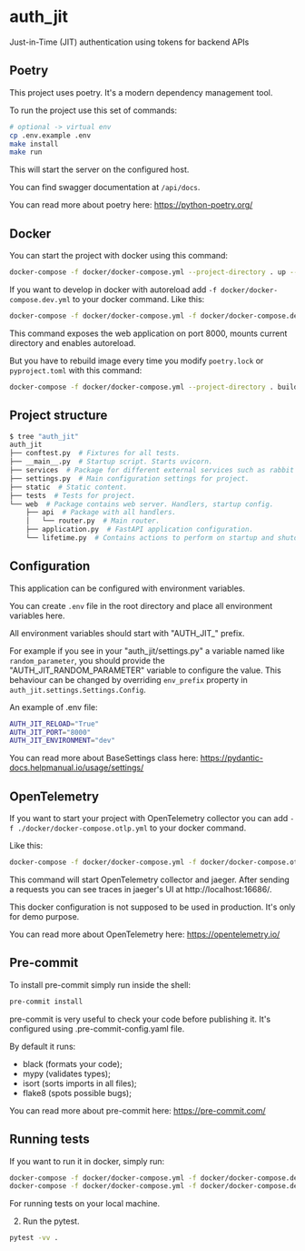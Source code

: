 # auth_jit
Just-in-Time (JIT) authentication using tokens for backend APIs

## Poetry
This project uses poetry. It's a modern dependency management
tool.

To run the project use this set of commands:

```bash
# optional -> virtual env
cp .env.example .env
make install
make run
```

This will start the server on the configured host.

You can find swagger documentation at `/api/docs`.

You can read more about poetry here: https://python-poetry.org/

## Docker

You can start the project with docker using this command:

```bash
docker-compose -f docker/docker-compose.yml --project-directory . up --build
```

If you want to develop in docker with autoreload add `-f docker/docker-compose.dev.yml` to your docker command.
Like this:

```bash
docker-compose -f docker/docker-compose.yml -f docker/docker-compose.dev.yml --project-directory . up --build
```

This command exposes the web application on port 8000, mounts current directory and enables autoreload.

But you have to rebuild image every time you modify `poetry.lock` or `pyproject.toml` with this command:

```bash
docker-compose -f docker/docker-compose.yml --project-directory . build
```

## Project structure

```bash
$ tree "auth_jit"
auth_jit
├── conftest.py  # Fixtures for all tests.
├── __main__.py  # Startup script. Starts uvicorn.
├── services  # Package for different external services such as rabbit or redis etc.
├── settings.py  # Main configuration settings for project.
├── static  # Static content.
├── tests  # Tests for project.
└── web  # Package contains web server. Handlers, startup config.
    ├── api  # Package with all handlers.
    │   └── router.py  # Main router.
    ├── application.py  # FastAPI application configuration.
    └── lifetime.py  # Contains actions to perform on startup and shutdown.
```

## Configuration

This application can be configured with environment variables.

You can create `.env` file in the root directory and place all
environment variables here.

All environment variables should start with "AUTH_JIT_" prefix.

For example if you see in your "auth_jit/settings.py" a variable named like
`random_parameter`, you should provide the "AUTH_JIT_RANDOM_PARAMETER"
variable to configure the value. This behaviour can be changed by overriding `env_prefix` property
in `auth_jit.settings.Settings.Config`.

An example of .env file:
```bash
AUTH_JIT_RELOAD="True"
AUTH_JIT_PORT="8000"
AUTH_JIT_ENVIRONMENT="dev"
```

You can read more about BaseSettings class here: https://pydantic-docs.helpmanual.io/usage/settings/
## OpenTelemetry

If you want to start your project with OpenTelemetry collector
you can add `-f ./docker/docker-compose.otlp.yml` to your docker command.

Like this:

```bash
docker-compose -f docker/docker-compose.yml -f docker/docker-compose.otlp.yml --project-directory . up
```

This command will start OpenTelemetry collector and jaeger.
After sending a requests you can see traces in jaeger's UI
at http://localhost:16686/.

This docker configuration is not supposed to be used in production.
It's only for demo purpose.

You can read more about OpenTelemetry here: https://opentelemetry.io/

## Pre-commit

To install pre-commit simply run inside the shell:
```bash
pre-commit install
```

pre-commit is very useful to check your code before publishing it.
It's configured using .pre-commit-config.yaml file.

By default it runs:
* black (formats your code);
* mypy (validates types);
* isort (sorts imports in all files);
* flake8 (spots possible bugs);


You can read more about pre-commit here: https://pre-commit.com/


## Running tests

If you want to run it in docker, simply run:

```bash
docker-compose -f docker/docker-compose.yml -f docker/docker-compose.dev.yml --project-directory . run --build --rm api pytest -vv .
docker-compose -f docker/docker-compose.yml -f docker/docker-compose.dev.yml --project-directory . down
```

For running tests on your local machine.


2. Run the pytest.
```bash
pytest -vv .
```
